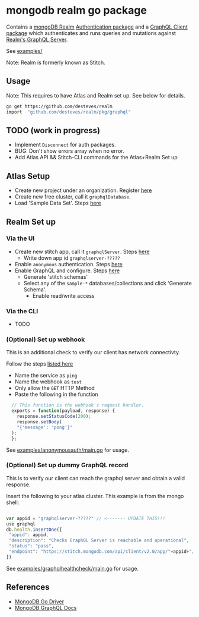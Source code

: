 # mongodb realm go package

Contains a [mongoDB Realm](https://stitch.mongodb.com/) [Authentication package](pkg/auth) and a [GraphQL Client package](pkg/graphql) which authenticates and runs queries and mutations against [Realm's GraphQL Server](https://docs.mongodb.com/stitch/graphql/).

See [examples/](examples/)

Note: Realm is formerly known as Stitch. 

## Usage 

Note: This requires to have Atlas and Realm set up. See below for details. 

```bash
go get https://github.com/desteves/realm
import  "github.com/desteves/realm/pkg/graphql"
```

## TODO (work in progress)

- Implement `Disconnect` for auth packages.
- BUG: Don't show errors array when no error.
- Add Atlas API && Stitch-CLI commands for the Atlas+Realm Set up

## Atlas Setup 

- Create new project under an organization. Register [here](https://www.mongodb.com/cloud/atlas/register)
- Create new free cluster, call it `graphqlDatabase`.
- Load 'Sample Data Set'. Steps [here](https://docs.atlas.mongodb.com/sample-data/)

## Realm Set up

### Via the UI

- Create new stitch app, call it `graphqlServer`.  Steps [here](https://docs.mongodb.com/stitch/procedures/create-stitch-app/)
  - Write down app id `graphqlserver-?????`
- Enable `anonymous` authentication. Steps [here](https://docs.mongodb.com/stitch/authentication/anonymous/#configuration)
- Enable GraphQL and configure. Steps [here](https://docs.mongodb.com/stitch/graphql/expose-data/)
  - Generate 'stitch schemas'
  - Select any of the `sample-*` databases/collections and click 'Generate Schema'. 
    - Enable read/write access

### Via the CLI

- TODO

### (Optional)  Set up webhook

This is an additional check to verify our client has network connectivty.

Follow the steps [listed here](https://docs.mongodb.com/stitch/reference/service-webhooks/#creating-a-webhook)

- Name the service as `ping`
- Name the webhook as `test` 
- Only allow the `GET` HTTP Method
- Paste the following in the function
```javascript
  // This function is the webhook's request handler.
  exports = function(payload, response) {
    response.setStatusCode(200);
    response.setBody(
    "{'message': 'pong'}"
  );
  };
```

See [examples/anonymousauth/main.go](examples/anonymousauth/main.go) for usage.

### (Optional)  Set up dummy GraphQL record

This is to verify our client can reach the graphql server and obtain a valid response.

Insert the following to your atlas cluster. This example is from the mongo shell:

```javascript

var appid = "graphqlserver-?????" // <------- UPDATE THIS!!!
use graphql
db.health.insertOne({
 "appid": appid,
 "description": "Checks GraphQL Server is reachable and operational",
 "status": "pass",
 "endpoint": "https://stitch.mongodb.com/api/client/v2.0/app/"+appid+"/graphql"
})

```

See [examples/graphqlhealthcheck/main.go](examples/graphqlhealthcheck/main.go) for usage.

## References

- [MongoDB Go Driver](https://github.com/mongodb/mongo-go-driver)
- [MongoDB GraphQL Docs](https://docs-mongodbcom-staging.corp.mongodb.com/stitch/nick/graphql/graphql.html)